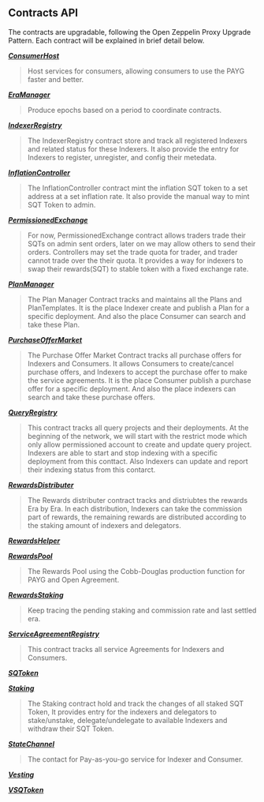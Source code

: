 ## Contracts API
The contracts are upgradable, following the Open Zeppelin Proxy Upgrade Pattern. Each contract will be explained in brief detail below.

[**_ConsumerHost_**](./contracts/ConsumerHost.md)
> Host services for consumers, allowing consumers to use the PAYG faster and better.

[**_EraManager_**](./contracts/EraManager.md)
> Produce epochs based on a period to coordinate contracts.

[**_IndexerRegistry_**](./contracts/IndexerRegistry.md)
> The IndexerRegistry contract store and track all registered Indexers and related status for these Indexers. It also provide the entry for Indexers to register, unregister, and config their metedata.

[**_InflationController_**](./contracts/InflationController.md)
> The InflationController contract mint the inflation SQT token to a set address at a set inflation rate. It also provide the manual way to mint SQT Token to admin.

[**_PermissionedExchange_**](./contracts/PermissionedExchange.md)
> For now, PermissionedExchange contract allows traders trade their SQTs on admin sent orders, later on we may allow others to send their orders. Controllers may set the trade quota for trader, and trader cannot trade over the their quota. It provides a way for indexers to swap their rewards(SQT) to stable token with a fixed exchange rate.

[**_PlanManager_**](./contracts/PlanManager.md)
> The Plan Manager Contract tracks and maintains all the Plans and PlanTemplates. It is the place Indexer create and publish a Plan for a specific deployment. And also the place Consumer can search and take these Plan.

[**_PurchaseOfferMarket_**](./contracts/PurchaseOfferMarket.md)
> The Purchase Offer Market Contract tracks all purchase offers for Indexers and Consumers. It allows Consumers to create/cancel purchase offers, and Indexers to accept the purchase offer to make the service agreements. It is the place Consumer publish a purchase offer for a specific deployment. And also the place indexers can search and take these purchase offers.

[**_QueryRegistry_**](./contracts/QueryRegistry.md)
> This contract tracks all query projects and their deployments. At the beginning of the network, we will start with the restrict mode which only allow permissioned account to create and update query project. Indexers are able to start and stop indexing with a specific deployment from this conttact. Also Indexers can update and report  their indexing status from this contarct.

[**_RewardsDistributer_**](./contracts/RewardsDistributer.md)
> The Rewards distributer contract tracks and distriubtes the rewards Era by Era. In each distribution, Indexers can take the commission part of rewards, the remaining rewards are distributed according to the staking amount of indexers and delegators.

[**_RewardsHelper_**](./contracts/RewardsHelper.md)
>

[**_RewardsPool_**](./contracts/RewardsPool.md)
> The Rewards Pool using the Cobb-Douglas production function for PAYG and Open Agreement.

[**_RewardsStaking_**](./contracts/RewardsStaking.md)
> Keep tracing the pending staking and commission rate and last settled era.

[**_ServiceAgreementRegistry_**](./contracts/ServiceAgreementRegistry.md)
> This contract tracks all service Agreements for Indexers and Consumers.

[**_SQToken_**](./contracts/SQToken.md)
>

[**_Staking_**](./contracts/Staking.md)
> The Staking contract hold and track the changes of all staked SQT Token, It provides entry for the indexers and delegators to stake/unstake, delegate/undelegate to available Indexers and withdraw their SQT Token.

[**_StateChannel_**](./contracts/StateChannel.md)
> The contact for Pay-as-you-go service for Indexer and Consumer.

[**_Vesting_**](./contracts/Vesting.md)
>

[**_VSQToken_**](./contracts/VSQToken.md)
>
